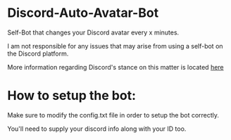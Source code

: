 # Discord-Auto-Avatar-Bot
Self-Bot that changes your Discord avatar every x minutes.

I am not responsible for any issues that may arise from using a self-bot on the Discord platform.

More information regarding Discord's stance on this matter is located
[here](https://support.discordapp.com/hc/en-us/articles/115002192352-Automated-user-accounts-self-bots-)

# How to setup the bot:
Make sure to modify the config.txt file in order to setup the bot correctly.

You'll need to supply your discord info along with your ID too. 
